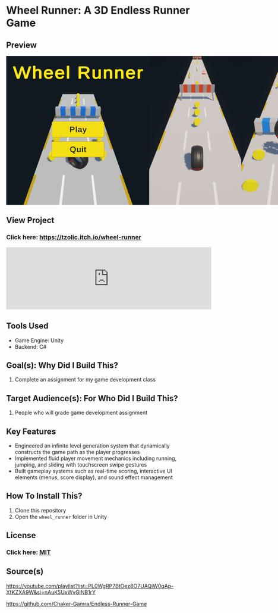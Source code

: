 # Wheel Runner: A 3D Endless Runner Game

## Preview

<div style="display: flex; justify-content: space-between;">
  <img src="readme/1.png" style="height: 400px; width: auto; object-fit: contain;" />
  <img src="readme/2.png" style="height: 400px; width: auto; object-fit: contain;" />
  <img src="readme/3.png" style="height: 400px; width: auto; object-fit: contain;" />
</div>

## View Project

### Click here: https://tzolic.itch.io/wheel-runner

<iframe frameborder="0" src="https://itch.io/embed/3521426" width="552" height="167">
  <a href="https://tzolic.itch.io/wheel-runner">Wheel Runner by tzolic</a>
</iframe>

## Tools Used

- Game Engine: Unity
- Backend: C#

## Goal(s): Why Did I Build This?

1. Complete an assignment for my game development class

## Target Audience(s): For Who Did I Build This?

1. People who will grade game development assignment

## Key Features

- Engineered an infinite level generation system that dynamically constructs the game path as the player progresses
- Implemented fluid player movement mechanics including running, jumping, and sliding with touchscreen swipe gestures
- Built gameplay systems such as real-time scoring, interactive UI elements (menus, score display), and sound effect management

## How To Install This?

1. Clone this repository
2. Open the `wheel_runner` folder in Unity

## License

### Click here: [MIT](LICENSE)

## Source(s)

https://youtube.com/playlist?list=PL0WgRP7BtOez8O7UAQiW0qAp-XfKZXA9W&si=nAuK5UxWvGlNB1rY

https://github.com/Chaker-Gamra/Endless-Runner-Game